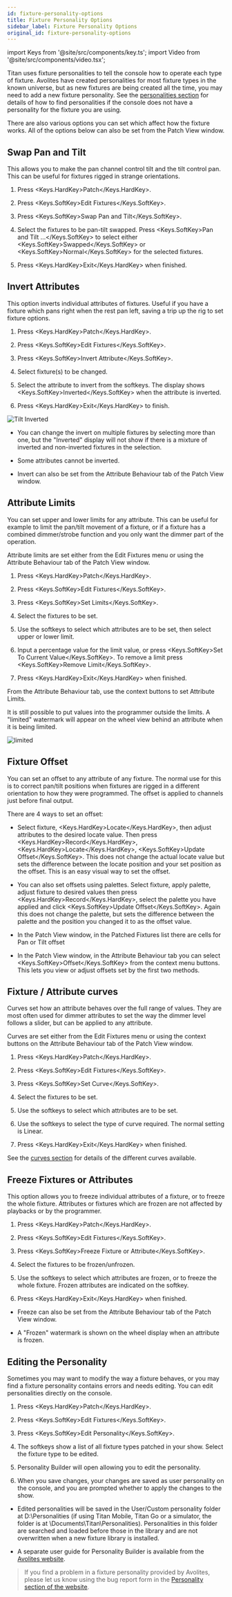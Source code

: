 ```yaml
---
id: fixture-personality-options
title: Fixture Personality Options
sidebar_label: Fixture Personality Options
original_id: fixture-personality-options
---
```


import Keys from '@site/src/components/key.ts';
import Video from '@site/src/components/video.tsx';

Titan uses fixture personalities to tell the console how to operate each
type of fixture. Avolites have created personalities for most fixture types in 
the known universe, but as new fixtures are being created all the time, you may
need to add a new fixture personality. 
See the [personalities section](../fixture-personalities.md) for details of how to
find personalities if the console does not have a personality for the fixture you are using.

There are also various options you can set which affect how the fixture works.
All of the options below can also be set from the Patch View window.

Swap Pan and Tilt
-----------------

This allows you to make the pan channel control tilt and the tilt
control pan. This can be useful for fixtures rigged in strange
orientations.

1. Press <Keys.HardKey>Patch</Keys.HardKey>.

2. Press <Keys.SoftKey>Edit Fixtures</Keys.SoftKey>.

3. Press <Keys.SoftKey>Swap Pan and Tilt</Keys.SoftKey>.

4. Select the fixtures to be pan-tilt swapped. Press <Keys.SoftKey>Pan and Tilt
...</Keys.SoftKey> to select either <Keys.SoftKey>Swapped</Keys.SoftKey> or <Keys.SoftKey>Normal</Keys.SoftKey> for the selected
fixtures.

5. Press <Keys.HardKey>Exit</Keys.HardKey> when finished.

Invert Attributes
-----------------

This option inverts individual attributes of fixtures. Useful if you
have a fixture which pans right when the rest pan left, saving a trip up
the rig to set fixture options.

1. Press <Keys.HardKey>Patch</Keys.HardKey>.

2. Press <Keys.SoftKey>Edit Fixtures</Keys.SoftKey>.

3. Press <Keys.SoftKey>Invert Attribute</Keys.SoftKey>.

4. Select fixture(s) to be changed.

5. Select the attribute to invert from the softkeys. The display shows
<Keys.SoftKey>Inverted</Keys.SoftKey> when the attribute is inverted.

6. Press <Keys.HardKey>Exit</Keys.HardKey> to finish.

![Tilt Inverted](/docs/images/Tilt-Inverted.png)

-   You can change the invert on multiple fixtures by selecting more
    than one, but the "Inverted" display will not show if there is a
    mixture of inverted and non-inverted fixtures in the selection.

-   Some attributes cannot be inverted.

-   Invert can also be set from the Attribute Behaviour tab of the Patch
    View window.

Attribute Limits
----------------

You can set upper and lower limits for any attribute. This can be useful
for example to limit the pan/tilt movement of a fixture, or if a fixture
has a combined dimmer/strobe function and you only want the dimmer part
of the operation.

Attribute limits are set either from the Edit Fixtures menu or using the
Attribute Behaviour tab of the Patch View window.

1. Press <Keys.HardKey>Patch</Keys.HardKey>.

2. Press <Keys.SoftKey>Edit Fixtures</Keys.SoftKey>.

3. Press <Keys.SoftKey>Set Limits</Keys.SoftKey>.

4. Select the fixtures to be set.

5. Use the softkeys to select which attributes are to be set, then
select upper or lower limit.

6. Input a percentage value for the limit value, or press <Keys.SoftKey>Set To
Current Value</Keys.SoftKey>. To remove a limit press <Keys.SoftKey>Remove Limit</Keys.SoftKey>.

7. Press <Keys.HardKey>Exit</Keys.HardKey> when finished.

From the Attribute Behaviour tab, use the context buttons to set
Attribute Limits.

It is still possible to put values into the programmer outside the
limits. A "limited" watermark will appear on the wheel view behind an
attribute when it is being limited.

![limited](/docs/images/Limited-Dimmer.png)

Fixture Offset
--------------

You can set an offset to any attribute of any fixture. The normal use
for this is to correct pan/tilt positions when fixtures are rigged in a
different orientation to how they were programmed. The offset is applied
to channels just before final output.

There are 4 ways to set an offset:

-   Select fixture, <Keys.HardKey>Locate</Keys.HardKey>, then adjust attributes to the desired
    locate value. Then press <Keys.HardKey>Record</Keys.HardKey>, <Keys.HardKey>Locate</Keys.HardKey>, <Keys.SoftKey>Update Offset</Keys.SoftKey>.
    This does not change the actual locate value but sets the difference
    between the locate position and your set position as the offset.
    This is an easy visual way to set the offset.

-   You can also set offsets using palettes. Select fixture, apply
    palette, adjust fixture to desired values then press <Keys.HardKey>Record</Keys.HardKey>,
    select the palette you have applied and click <Keys.SoftKey>Update Offset</Keys.SoftKey>. 
    Again this does not change the palette, but sets the difference 
    between the palette and the position you changed it to as the 
    offset value.

-   In the Patch View window, in the Patched Fixtures list there are
    cells for Pan or Tilt offset

-   In the Patch View window, in the Attribute Behaviour tab you can
    select <Keys.SoftKey>Offset</Keys.SoftKey> from the context menu buttons. This lets you view
    or adjust offsets set by the first two methods.

Fixture / Attribute curves
--------------------------

Curves set how an attribute behaves over the full range of values. They
are most often used for dimmer attributes to set the way the dimmer
level follows a slider, but can be applied to any attribute.

Curves are set either from the Edit Fixtures menu or using the context
buttons on the Attribute Behaviour tab of the Patch View window.

1. Press <Keys.HardKey>Patch</Keys.HardKey>.

2. Press <Keys.SoftKey>Edit Fixtures</Keys.SoftKey>.

3. Press <Keys.SoftKey>Set Curve</Keys.SoftKey>.

4. Select the fixtures to be set.

5. Use the softkeys to select which attributes are to be set.

6. Use the softkeys to select the type of curve required. The normal
setting is Linear.

7. Press <Keys.HardKey>Exit</Keys.HardKey> when finished.

See the [curves section](../system-settings/curves.md) for details of the different curves
available.

Freeze Fixtures or Attributes
-----------------------------

This option allows you to freeze individual attributes of a fixture, or
to freeze the whole fixture. Attributes or fixtures which are frozen are
not affected by playbacks or by the programmer.

1. Press <Keys.HardKey>Patch</Keys.HardKey>.

2. Press <Keys.SoftKey>Edit Fixtures</Keys.SoftKey>.

3. Press <Keys.SoftKey>Freeze Fixture or Attribute</Keys.SoftKey>.

4. Select the fixtures to be frozen/unfrozen.

5. Use the softkeys to select which attributes are frozen, or to freeze
the whole fixture. Frozen attributes are indicated on the softkey.

6. Press <Keys.HardKey>Exit</Keys.HardKey> when finished.

-   Freeze can also be set from the Attribute Behaviour tab of the Patch
    View window.

-   A "Frozen" watermark is shown on the wheel display when an attribute
    is frozen.

Editing the Personality
-----------------------

Sometimes you may want to modify the way a fixture behaves, or you may
find a fixture personality contains errors and needs editing. You can
edit personalities directly on the console.

1. Press <Keys.HardKey>Patch</Keys.HardKey>.

2. Press <Keys.SoftKey>Edit Fixtures</Keys.SoftKey>.

3. Press <Keys.SoftKey>Edit Personality</Keys.SoftKey>.

4. The softkeys show a list of all fixture types patched in your show.
Select the fixture type to be edited.

5. Personality Builder will open allowing you to edit the personality.

6. When you save changes, your changes are saved as user personality 
   on the console, and you are prompted whether to apply the changes 
   to the show.

-   Edited personalities will be saved in the User/Custom personality
    folder at D:\\Personalities (if using Titan Mobile, Titan Go or a
    simulator, the folder is at \\Documents\\Titan\\Personalities).
    Personalities in this folder are searched and loaded before those in
    the library and are not overwritten when a new fixture library is
    installed.

-   A separate user guide for Personality Builder is available from the
    [Avolites website](https://www.avolites.com).

> If you find a problem in a fixture personality provided by Avolites, please let us know using the bug report form in the [Personality section of the website](https://personalities.avolites.com/).

